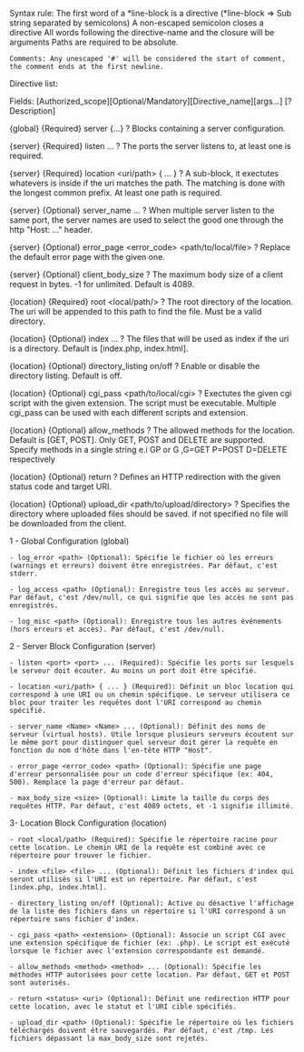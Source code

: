 Syntax rule:
    The first word of a *line-block is a directive
    (*line-block => Sub string separated by semicolons)
    A non-escaped semicolon closes a directive
    All words following the directive-name and the closure will be arguments
    Paths are required to be absolute.

    Comments: Any unescaped '#' will be considered the start of comment, the comment ends at the first newline.

Directive list:

Fields: [Authorized_scope][Optional/Mandatory][Directive_name][args...]
    [? Description]

{global} {Required} server {...}
    ? Blocks containing a server configuration.

{server} {Required} listen <port> <port> ...
    ? The ports the server listens to, at least one is required.

{server} {Required} location <uri/path> { ... }
    ? A sub-block, it exectutes whatevers is inside if the uri matches the path. The matching is done with the longest common prefix. At least one path is required.

{server} {Optional} server_name <Name> <Name> ...
    ? When multiple server listen to the same port, the server names are used to select the good one through the http "Host: ..." header.

{server} {Optional} error_page <error_code> <path/to/local/file>
    ? Replace the default error page with the given one.

{server} {Optional} client_body_size <size>
    ? The maximum body size of a client request in bytes. -1 for unlimited. Default is 4089.

{location} {Required} root <local/path/>
    ? The root directory of the location. The uri will be appended to this path to find the file. Must be a valid directory.

{location} {Optional} index <file> <file> ...
    ? The files that will be used as index if the uri is a directory. Default is [index.php, index.html].

{location} {Optional} directory_listing on/off
    ? Enable or disable the directory listing. Default is off.

{location} {Optional} cgi_pass <path/to/local/cgi> <extension>
    ? Exectutes the given cgi script with the given extension. The script must be executable. Multiple cgi_pass can be used with each different scripts and extension.

{location} {Optional} allow_methods <methods>
    ? The allowed methods for the location. Default is [GET, POST]. Only GET, POST and DELETE are supported. Specify methods in a single string e.i GP or G ,G=GET P=POST D=DELETE respectively

{location} {Optional} return <status> <uri>
    ? Defines an HTTP redirection with the given status code and target URI.

{location} {Optional} upload_dir <path/to/upload/directory>
    ? Specifies the directory where uploaded files should be saved. if not specified no file will be downloaded from the client.


  1 - Global Configuration (global)

    - log_error <path> (Optional): Spécifie le fichier où les erreurs (warnings et erreurs) doivent être enregistrées. Par défaut, c'est stderr.

    - log_access <path> (Optional): Enregistre tous les accès au serveur. Par défaut, c'est /dev/null, ce qui signifie que les accès ne sont pas enregistrés.

    - log_misc <path> (Optional): Enregistre tous les autres événements (hors erreurs et accès). Par défaut, c'est /dev/null.

2 - Server Block Configuration (server)

    - listen <port> <port> ... (Required): Spécifie les ports sur lesquels le serveur doit écouter. Au moins un port doit être spécifié.

    - location <uri/path> { ... } (Required): Définit un bloc location qui correspond à une URI ou un chemin spécifique. Le serveur utilisera ce bloc pour traiter les requêtes dont l'URI correspond au chemin spécifié.

    - server_name <Name> <Name> ... (Optional): Définit des noms de serveur (virtual hosts). Utile lorsque plusieurs serveurs écoutent sur le même port pour distinguer quel serveur doit gérer la requête en fonction du nom d'hôte dans l'en-tête HTTP "Host".

    - error_page <error_code> <path> (Optional): Spécifie une page d'erreur personnalisée pour un code d'erreur spécifique (ex: 404, 500). Remplace la page d'erreur par défaut.

    - max_body_size <size> (Optional): Limite la taille du corps des requêtes HTTP. Par défaut, c'est 4089 octets, et -1 signifie illimité.

3- Location Block Configuration (location)

    - root <local/path> (Required): Spécifie le répertoire racine pour cette location. Le chemin URI de la requête est combiné avec ce répertoire pour trouver le fichier.

    - index <file> <file> ... (Optional): Définit les fichiers d'index qui seront utilisés si l'URI est un répertoire. Par défaut, c'est [index.php, index.html].

    - directory_listing on/off (Optional): Active ou désactive l'affichage de la liste des fichiers dans un répertoire si l'URI correspond à un répertoire sans fichier d'index.

    - cgi_pass <path> <extension> (Optional): Associe un script CGI avec une extension spécifique de fichier (ex: .php). Le script est exécuté lorsque le fichier avec l'extension correspondante est demandé.

    - allow_methods <method> <method> ... (Optional): Spécifie les méthodes HTTP autorisées pour cette location. Par défaut, GET et POST sont autorisés.

    - return <status> <uri> (Optional): Définit une redirection HTTP pour cette location, avec le statut et l'URI cible spécifiés.

    - upload_dir <path> (Optional): Spécifie le répertoire où les fichiers téléchargés doivent être sauvegardés. Par défaut, c'est /tmp. Les fichiers dépassant la max_body_size sont rejetés.
